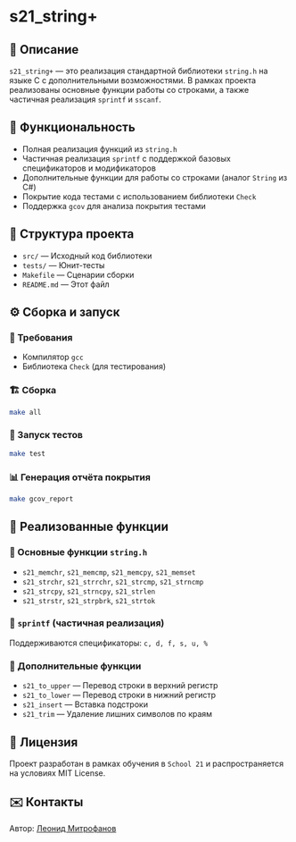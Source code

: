 # s21_string+

## 📌 Описание
`s21_string+` — это реализация стандартной библиотеки `string.h` на языке C с дополнительными возможностями. В рамках проекта реализованы основные функции работы со строками, а также частичная реализация `sprintf` и `sscanf`.

## 🚀 Функциональность
- Полная реализация функций из `string.h`
- Частичная реализация `sprintf` с поддержкой базовых спецификаторов и модификаторов
- Дополнительные функции для работы со строками (аналог `String` из C#)
- Покрытие кода тестами с использованием библиотеки `Check`
- Поддержка `gcov` для анализа покрытия тестами

## 📂 Структура проекта
- `src/` — Исходный код библиотеки
- `tests/` — Юнит-тесты
- `Makefile` — Сценарии сборки
- `README.md` — Этот файл

## ⚙️ Сборка и запуск

### 🔧 Требования
- Компилятор `gcc`
- Библиотека `Check` (для тестирования)

### 🏗 Сборка
```sh
make all
```

### 🧪 Запуск тестов
```sh
make test
```

### 📊 Генерация отчёта покрытия
```sh
make gcov_report
```

## 📜 Реализованные функции

### 🔹 Основные функции `string.h`
- `s21_memchr`, `s21_memcmp`, `s21_memcpy`, `s21_memset`
- `s21_strchr`, `s21_strrchr`, `s21_strcmp`, `s21_strncmp`
- `s21_strcpy`, `s21_strncpy`, `s21_strlen`
- `s21_strstr`, `s21_strpbrk`, `s21_strtok`

### 🔹 `sprintf` (частичная реализация)
Поддерживаются спецификаторы: `c, d, f, s, u, %`

### 🔹 Дополнительные функции
- `s21_to_upper` — Перевод строки в верхний регистр
- `s21_to_lower` — Перевод строки в нижний регистр
- `s21_insert` — Вставка подстроки
- `s21_trim` — Удаление лишних символов по краям

## 📜 Лицензия
Проект разработан в рамках обучения в `School 21` и распространяется на условиях MIT License.

## ✉️ Контакты
Автор: [Леонид Митрофанов](https://github.com/LeonidMitrofanov)